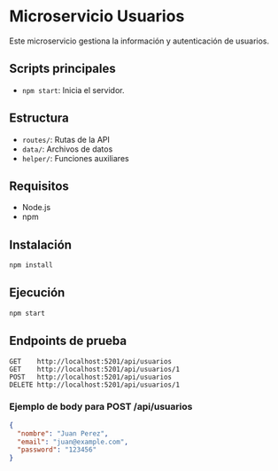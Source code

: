 # Microservicio Usuarios

Este microservicio gestiona la información y autenticación de usuarios.

## Scripts principales
- `npm start`: Inicia el servidor.

## Estructura
- `routes/`: Rutas de la API
- `data/`: Archivos de datos
- `helper/`: Funciones auxiliares

## Requisitos
- Node.js
- npm

## Instalación
```bash
npm install
```

## Ejecución
```bash
npm start
```

## Endpoints de prueba

```
GET    http://localhost:5201/api/usuarios
GET    http://localhost:5201/api/usuarios/1
POST   http://localhost:5201/api/usuarios
DELETE http://localhost:5201/api/usuarios/1
```

### Ejemplo de body para POST /api/usuarios
```json
{
  "nombre": "Juan Perez",
  "email": "juan@example.com",
  "password": "123456"
}
```
